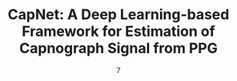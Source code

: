 ---
date: '7'
title: 'CapNet: A Deep Learning-based Framework for Estimation of Capnograph Signal from PPG'
location: 'IEEE EMBC, 2022'
external: 'https://ieeexplore.ieee.org/document/9871828'
tech:
  - time-series-analysis
  - respiratory-rate
  - capnograph
  - ppg
  - autoencoder
showInProjects: true
---